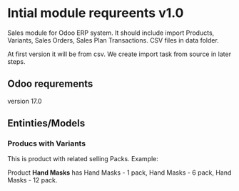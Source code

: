# Intial module requreents v1.0

Sales module for Odoo ERP system. It should include import Products, Variants, Sales Orders, Sales Plan Transactions. CSV files in data folder. 

At first version it will be from csv. We create import task from source in later steps. 

## Odoo requrements 
version 17.0

## Entinties/Models

### Producs with Variants
This is product with related selling Packs. 
Example:

Product **Hand Masks** has Hand Masks - 1 pack, Hand Masks - 6 pack, Hand Masks - 12 pack. 

